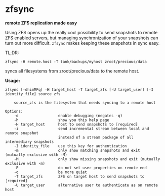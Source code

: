 # zfsync
**remote ZFS replication made easy**

Using ZFS opens up the really cool possibility to send snapshots to remote ZFS enabled servers, but managing synchronization of your snapshots can turn out more difficult. `zfsync` makes keeping these snapshots in sync easy.

TL;DR:
 
`zfsync -H remote.host -T tank/backups/myhost zroot/precious/data`

syncs all filesystems from zroot/precious/data to the remote host.

**Usage:**
```
zfsync [-dhimMPq] -H target_host -T target_zfs [-U target_user] [-I identity_file] source_zfs

    source_zfs is the filesystem that needs syncing to a remote host

Options:
    -d                  enable debugging (negates -q)
    -h                  show you this help page
    -H target_host      host to send snapshots to [required]
    -i                  send incremental stream between local and remote snapshot
                        instead of a stream package of all intermediary snapshots
    -I identity_file    use this key for authentication
    -m                  only show matching snapshots and exit (mutually exclusive with -M)
    -M                  only show missing snapshots and exit (mutually exclusive with -m)
    -P                  do not set user properties on remote end
    -q                  be more quiet
    -T target_zfs       ZFS on target host to send snapshots to [required]
    -U target_user      alternative user to authenticate as on remote host
```
